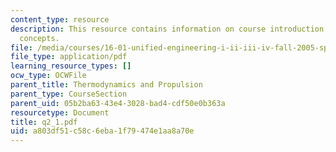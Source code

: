 ```yaml
---
content_type: resource
description: This resource contains information on course introduction and thermodynamic
  concepts.
file: /media/courses/16-01-unified-engineering-i-ii-iii-iv-fall-2005-spring-2006/a803df51c58c6eba1f79474e1aa8a70e_q2_1.pdf
file_type: application/pdf
learning_resource_types: []
ocw_type: OCWFile
parent_title: Thermodynamics and Propulsion
parent_type: CourseSection
parent_uid: 05b2ba63-43e4-3028-bad4-cdf50e0b363a
resourcetype: Document
title: q2_1.pdf
uid: a803df51-c58c-6eba-1f79-474e1aa8a70e
---
```

